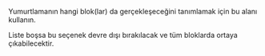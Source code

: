 Yumurtlamanın hangi blok(lar) da gerçekleşeceğini tanımlamak için bu alanı kullanın.

Liste boşsa bu seçenek devre dışı bırakılacak ve tüm bloklarda ortaya çıkabilecektir.